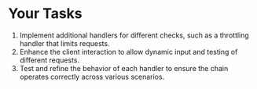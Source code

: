 # Your Tasks

1. Implement additional handlers for different checks, such as a throttling handler that limits requests.
2. Enhance the client interaction to allow dynamic input and testing of different requests.
3. Test and refine the behavior of each handler to ensure the chain operates correctly across various scenarios.
